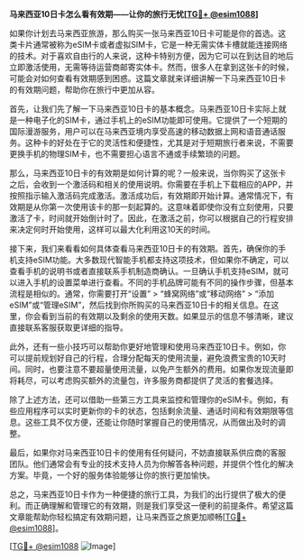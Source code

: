 **马来西亚10日卡怎么看有效期——让你的旅行无忧[[TG💪+ @esim1088](https://t.me/s/esim1088)]**

如果你计划去马来西亚旅游，那么购买一张马来西亚10日卡可能是你的首选。这类卡片通常被称为eSIM卡或者虚拟SIM卡，它是一种无需实体卡槽就能连接网络的技术。对于喜欢自由行的人来说，这种卡特别方便，因为它可以在到达目的地后立即激活使用，无需等待运营商邮寄实体卡。然而，很多人在拿到这张卡的时候，可能会对如何查看有效期感到困惑。这篇文章就来详细讲解一下马来西亚10日卡的有效期问题，帮助你在旅行中更加从容。

首先，让我们先了解一下马来西亚10日卡的基本概念。马来西亚10日卡实际上就是一种电子化的SIM卡，通过手机上的eSIM功能即可使用。它提供了一个短期的国际漫游服务，用户可以在马来西亚境内享受高速的移动数据上网和语音通话服务。这种卡的好处在于它的灵活性和便捷性，尤其是对于短期旅行者来说，不需要更换手机的物理SIM卡，也不需要担心语言不通或手续繁琐的问题。

那么，马来西亚10日卡的有效期是如何计算的呢？一般来说，当你购买了这张卡之后，会收到一个激活码和相关的使用说明。你需要在手机上下载相应的APP，并按照指示输入激活码完成激活。激活成功后，有效期即开始计算。通常情况下，有效期是从你第一次使用该卡的那一刻起算的。这意味着即使你没有立刻使用，只要激活了卡，时间就开始倒计时了。因此，在激活之前，你可以根据自己的行程安排来决定何时开始使用，这样可以最大化利用这10天的时间。

接下来，我们来看看如何具体查看马来西亚10日卡的有效期。首先，确保你的手机支持eSIM功能。大多数现代智能手机都支持这项技术，但如果你不确定，可以查看手机的说明书或者直接联系手机制造商确认。一旦确认手机支持eSIM，就可以进入手机的设置菜单进行查看。不同的手机品牌可能有不同的操作步骤，但基本流程是相似的。通常，你需要打开“设置” > “蜂窝网络”或“移动网络” > “添加eSIM”或“管理eSIM”，然后找到你所购买的马来西亚10日卡的相关信息。在这里，你会看到当前的有效期以及剩余的使用天数。如果显示的信息不够清晰，建议直接联系客服获取更详细的指导。

此外，还有一些小技巧可以帮助你更好地管理和使用马来西亚10日卡。例如，你可以提前规划好自己的行程，合理分配每天的使用流量，避免浪费宝贵的10天时间。同时，也要注意不要超量使用流量，以免产生额外的费用。如果你发现流量即将耗尽，可以考虑购买额外的流量包，许多服务商都提供了灵活的套餐选择。

除了上述方法，还可以借助一些第三方工具来监控和管理你的eSIM卡。例如，有些应用程序可以实时更新你的卡的状态，包括剩余流量、通话时间和有效期限等信息。这些工具不仅方便，还能让你随时掌握自己的使用情况，从而做出及时的调整。

最后，如果你对马来西亚10日卡的使用有任何疑问，不妨直接联系供应商的客服团队。他们通常会有专业的技术支持人员为你解答各种问题，并提供个性化的解决方案。毕竟，一个好的服务体验能够让你的旅行更加愉快。

总之，马来西亚10日卡作为一种便捷的旅行工具，为我们的出行提供了极大的便利。而正确理解和管理它的有效期，则是我们享受这一便利的前提条件。希望这篇文章能帮助你轻松搞定有效期问题，让马来西亚之旅更加顺畅[[TG💪+ @esim1088](https://t.me/s/esim1088)]。

[[TG💪+ @esim1088](https://t.me/s/esim1088) ![Image](https://i.postimg.cc/4NQfJmqS/Snipaste-2025-05-13-00-14-12.png)]